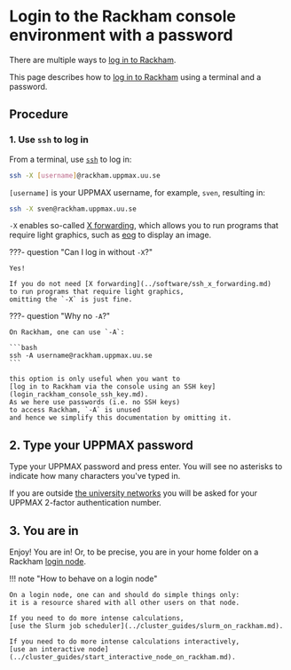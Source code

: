 # Login to the Rackham console environment with a password

There are multiple ways to [log in to Rackham](login_rackham.md).

This page describes how to [log in to Rackham](login_rackham.md)
using a terminal and a password.

## Procedure

### 1. Use `ssh` to log in

From a terminal, use [`ssh`](../software/ssh.md) to log in:

```bash
ssh -X [username]@rackham.uppmax.uu.se
```

`[username]` is your UPPMAX username, for example, `sven`,
resulting in:


```bash
ssh -X sven@rackham.uppmax.uu.se
```

`-X` enables so-called [X forwarding](../software/ssh_x_forwarding.md),
which allows you to run programs that require light graphics,
such as [eog](../software/eog.md) to display an image.

???- question "Can I log in without `-X`?"

    Yes!

    If you do not need [X forwarding](../software/ssh_x_forwarding.md)
    to run programs that require light graphics,
    omitting the `-X` is just fine.

???- question "Why no `-A`?"

    On Rackham, one can use `-A`:

    ```bash
    ssh -A username@rackham.uppmax.uu.se
    ```

    this option is only useful when you want to
    [log in to Rackham via the console using an SSH key](login_rackham_console_ssh_key.md).
    As we here use passwords (i.e. no SSH keys)
    to access Rackham, `-A` is unused
    and hence we simplify this documentation by omitting it.

## 2. Type your UPPMAX password

Type your UPPMAX password and press enter.
You will see no asterisks to indicate how many
characters you've typed in.

If you are outside
[the university networks](../getting_started/get_inside_sunet.md)
you will be asked for your UPPMAX 2-factor authentication number.

## 3. You are in

Enjoy! You are in! Or, to be precise,
you are in your home folder on a Rackham [login node](../cluster_guides/login_node.md).

!!! note "How to behave on a login node"

    On a login node, one can and should do simple things only:
    it is a resource shared with all other users on that node.

    If you need to do more intense calculations,
    [use the Slurm job scheduler](../cluster_guides/slurm_on_rackham.md).

    If you need to do more intense calculations interactively,
    [use an interactive node](../cluster_guides/start_interactive_node_on_rackham.md).
